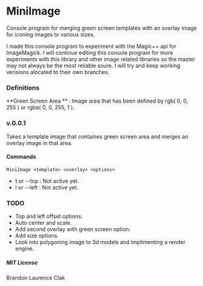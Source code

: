 # MiniImage
Console program for merging green screen templates with an overlay image for iconing images to various sizes. 

I made this console program to experiment with the Magic++ api for ImageMagick.  I will continue editing this console program for more experiments with this library and other image related libraries so the master may not always be the most reliable soure.  I will try and keep working verisions alocated to their own branches.

### Definitions
**Green Screen Area ** : Image area that has been defined by rgb( 0, 0, 255 ) or rgba( 0, 0, 255, 1 ).

### v.0.0.1
Takes a template image that containes green screen area and merges an overlay image in that area.

#### Commands
`MiniImage <template> <overlay> <options>`

- t or --top  :  Not active yet.
- l or --left :  Not active yet.

### TODO
- Top and left offset options.
- Auto center and scale.
- Add second overlay with green screen option.
- Add size options.
- Look into polygoning image to 3d models and implimenting a render engine.

##### MIT License
Brandon Laurence Clak
 
